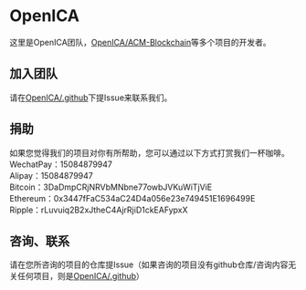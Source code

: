 # OpenICA
这里是OpenICA团队，[OpenICA/ACM-Blockchain](https://github.com/OpenICA/ACM-Blockchain)等多个项目的开发者。
## 加入团队
请在[OpenICA/.github](https://github.com/OpenICA/.github/issues)下提Issue来联系我们。
## 捐助
如果您觉得我们的项目对你有所帮助，您可以通过以下方式打赏我们一杯咖啡。\
WechatPay：15084879947\
Alipay：15084879947\
Bitcoin：3DaDmpCRjNRVbMNbne77owbJVKuWiTjViE\
Ethereum：0x3447fFaC534aC24D4a056e23e749451E1696499E\
Ripple：rLuvuiq2B2xJtheC4AjrRjiD1ckEAFypxX
## 咨询、联系
请在您所咨询的项目的仓库提Issue（如果咨询的项目没有github仓库/咨询内容无关任何项目，则是[OpenICA/.github](https://github.com/OpenICA/.github/issues)）

